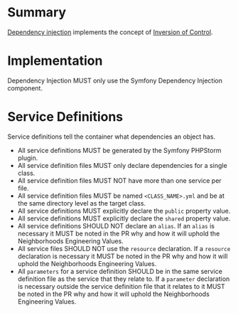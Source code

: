 
# Summary
[Dependency injection](https://en.wikipedia.org/wiki/Dependency_injection) implements the concept of [Inversion of Control](https://en.wikipedia.org/wiki/Inversion_of_control).

# Implementation
Dependency Injection MUST only use the Symfony Dependency Injection component. 

# Service Definitions
Service definitions tell the container what dependencies an object has.
* All service definitions MUST be generated by the Symfony PHPStorm plugin.
* All service definition files MUST only declare dependencies for a single class.
* All service definition files MUST NOT have more than one service per file.
* All service definition files MUST be named `<CLASS_NAME>.yml` and be at the same directory level as the target class.
* All service definitions MUST explicitly declare the `public` property value.
* All service definitions MUST explicitly declare the `shared` property value.
* All service definitions SHOULD NOT declare an `alias`. If an `alias` is necessary it MUST be noted in the PR why and how it will uphold the Neighborhoods Engineering Values.
* All service files SHOULD NOT use the `resource` declaration. If a `resource` declaration is necessary it MUST be noted in the PR why and how it will uphold the Neighborhoods Engineering Values.
* All `parameters` for a service definition SHOULD be in the same service definition file as the service that they relate to. If a `parameter` declaration is necessary outside the service definition file that it relates to it MUST be noted in the PR why and how it will uphold the Neighborhoods Engineering Values.
